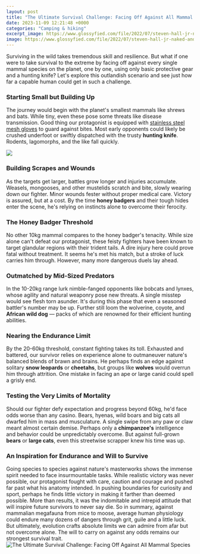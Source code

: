 ```yaml
---
layout: post
title: "The Ultimate Survival Challenge: Facing Off Against All Mammal Species"
date: 2023-11-09 12:21:48 +0000
categories: "Camping & hiking"
excerpt_image: https://www.glossyfied.com/file/2022/07/steven-hall-jr-naked-and-afraid-1024x683.jpg
image: https://www.glossyfied.com/file/2022/07/steven-hall-jr-naked-and-afraid-1024x683.jpg
---
```


Surviving in the wild takes tremendous skill and resilience. But what if one were to take survival to the extreme by facing off against every single mammal species on the planet, one by one, using only basic protective gear and a hunting knife? Let's explore this outlandish scenario and see just how far a capable human could get in such a challenge.
### Starting Small but Building Up
The journey would begin with the planet's smallest mammals like shrews and bats. While tiny, even these pose some threats like disease transmission. Good thing our protagonist is equipped with [stainless steel mesh gloves](https://fistore.mysenprints.com/collection/albro) to guard against bites. Most early opponents could likely be crushed underfoot or swiftly dispatched with the trusty **hunting knife**. Rodents, lagomorphs, and the like fall quickly. 

![](https://i.ytimg.com/vi/ovGfzIwTMAQ/maxresdefault.jpg)
### Building Scrapes and Wounds
As the targets get larger, battles grow longer and injuries accumulate. Weasels, mongooses, and other mustelids scratch and bite, slowly wearing down our fighter. Minor wounds fester without proper medical care. Victory is assured, but at a cost. By the time **honey badgers** and their tough hides enter the scene, he's relying on instincts alone to overcome their ferocity. 
### The Honey Badger Threshold 
No other 10kg mammal compares to the honey badger's tenacity. While size alone can't defeat our protagonist, these feisty fighters have been known to target glandular regions with their trident tails. A dire injury here could prove fatal without treatment. It seems he's met his match, but a stroke of luck carries him through. However, many more dangerous duels lay ahead.
### Outmatched by Mid-Sized Predators
In the 10-20kg range lurk nimble-fanged opponents like bobcats and lynxes, whose agility and natural weaponry pose new threats. A single misstep would see flesh torn asunder. It's during this phase that even a seasoned battler's number may be up. Further still loom the wolverine, coyote, and **African wild dog** — packs of which are renowned for their efficient hunting abilities. 
### Nearing the Endurance Limit 
By the 20-60kg threshold, constant fighting takes its toll. Exhausted and battered, our survivor relies on experience alone to outmaneuver nature's balanced blends of brawn and brains. He perhaps finds an edge against solitary **snow leopards** or **cheetahs**, but groups like **wolves** would overrun him through attrition. One mistake in facing an ape or large canid could spell a grisly end.
### Testing the Very Limits of Mortality
Should our fighter defy expectation and progress beyond 60kg, he'd face odds worse than any casino. Bears, hyenas, wild boars and big cats all dwarfed him in mass and musculature. A single swipe from any paw or claw meant almost certain demise. Perhaps only a **chimpanzee's** intelligence and behavior could be unpredictably overcome. But against full-grown **bears** or **large cats**, even this streetwise scrapper knew his time was up.
### An Inspiration for Endurance and Will to Survive
Going species to species against nature's masterworks shows the immense spirit needed to face insurmountable tasks. While realistic victory was never possible, our protagonist fought with care, caution and courage and pushed far past what his anatomy intended. In pushing boundaries for curiosity and sport, perhaps he finds little victory in making it farther than deemed possible. More than results, it was the indomitable and intrepid attitude that will inspire future survivors to never say die.
So in summary, against mammalian megafauna from mice to moose, average human physiology could endure many dozens of dangers through grit, guile and a little luck. But ultimately, evolution crafts absolute limits we can admire from afar but not overcome alone. The will to carry on against any odds remains our strongest survival trait.
![The Ultimate Survival Challenge: Facing Off Against All Mammal Species](https://www.glossyfied.com/file/2022/07/steven-hall-jr-naked-and-afraid-1024x683.jpg)